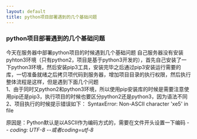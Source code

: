 ```yaml
---
layout: default
title: python项目部署遇到的几个基础问题
---
```


### python项目部署遇到的几个基础问题

今天在服务器中部署python项目的时候遇到几个基础问题
自己服务器没有安装pyhton3环境（只有python2，项目是基于python3开发的），首先自己安装了一下python3环境，然后安装pip3工具，安装完毕之后通过pip3安装运行需要的库，一切准备就绪之后拷贝项代码到服务器，增加项目目录的执行权限，然后执行
整体流程是这样，但是遇到下面几个问题</br>
1、由于同时又python2和python3环境，所以使用pip安装库的时候是需要注意使用pip还是pip3，执行项目的时候也要区分python2还是python3，因为语法不同</br>
2、项目执行的时候提示错误如下：
SyntaxError: Non-ASCII character 'xe5' in file

原因是：Python默认是以ASCII作为编码方式的，需要在文件开头设置一下编码
*-- coding: UTF-8 --*或者*coding=utf-8*